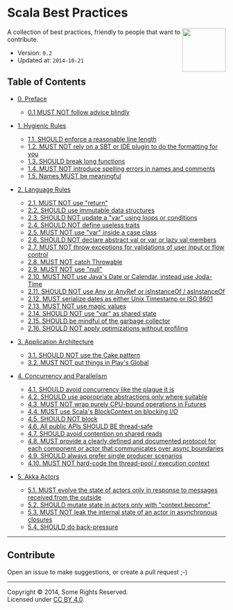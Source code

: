 # Scala Best Practices

<img src="https://raw.githubusercontent.com/monifu/scala-best-practices/master/assets/scala-logo-256.png"  align="right" width="100" height="100" />

A collection of best practices, friendly to people that want to
contribute.

- Version: `0.2`
- Updated at: `2014-10-21`

## Table of Contents

- [0. Preface](sections/0-preface.md)
  - [0.1 MUST NOT follow advice blindly](sections/0-preface.md#01-must-not-follow-advice-blindly)

- [1. Hygienic Rules](sections/1-hygienic-rules.md)
  - [1.1. SHOULD enforce a reasonable line length](sections/1-hygienic-rules.md#11-should-enforce-a-reasonable-line-length)
  - [1.2. MUST NOT rely on a SBT or IDE plugin to do the formatting for you](sections/1-hygienic-rules.md#12-must-not-rely-on-a-sbt-or-ide-plugin-to-do-the-formatting-for-you)
  - [1.3. SHOULD break long functions](sections/1-hygienic-rules.md#13-should-break-long-functions)
  - [1.4. MUST NOT introduce spelling errors in names and comments](sections/1-hygienic-rules.md#14-must-not-introduce-spelling-errors-in-names-and-comments)
  - [1.5. Names MUST be meaningful](sections/1-hygienic-rules.md#15-names-must-be-meaningful)
  
- [2. Language Rules](sections/2-language-rules.md)
  - [2.1. MUST NOT use "return"](sections/2-language-rules.md#21-must-not-use-return)
  - [2.2. SHOULD use immutable data structures](sections/2-language-rules.md#22-should-use-immutable-data-structures)
  - [2.3. SHOULD NOT update a "var" using loops or conditions](sections/2-language-rules.md#23-should-not-update-a-var-using-loops-or-conditions)
  - [2.4. SHOULD NOT define useless traits](sections/2-language-rules.md#24-should-not-define-useless-traits)
  - [2.5. MUST NOT use "var" inside a case class](sections/2-language-rules.md#25-must-not-use-var-inside-a-case-class)
  - [2.6. SHOULD NOT declare abstract val or var or lazy val members](sections/2-language-rules.md#26-should-not-declare-abstract-val-or-var-or-lazy-val-members)
  - [2.7. MUST NOT throw exceptions for validations of user input or flow control](sections/2-language-rules.md#27-must-not-throw-exceptions-for-validations-of-user-input-or-flow-control)
  - [2.8. MUST NOT catch Throwable](sections/2-language-rules.md#28-must-not-catch-throwable-when-catching-exceptions)
  - [2.9. MUST NOT use "null"](sections/2-language-rules.md#29-must-not-use-null)
  - [2.10. MUST NOT use Java's Date or Calendar, instead use Joda-Time](sections/2-language-rules.md#210-must-not-use-javas-date-or-calendar-instead-use-joda-time)
  - [2.11. SHOULD NOT use Any or AnyRef or isInstanceOf / asInstanceOf](sections/2-language-rules.md#211-should-not-use-any-or-anyref-or-isinstanceof--asinstanceof)
  - [2.12. MUST serialize dates as either Unix Timestamp or ISO 8601](sections/2-language-rules.md#212-must-serialize-dates-as-either-unix-timestamp-or-as-iso-8601)
  - [2.13. MUST NOT use magic values](sections/2-language-rules.md#213-must-not-use-magic-values)
  - [2.14. SHOULD NOT use "var" as shared state](sections/2-language-rules.md#214-should-not-use-var-as-shared-state)
  - [2.15. SHOULD be mindful of the garbage collector](sections/2-language-rules.md#215-should-be-mindful-of-the-garbage-collector)
  - [2.16. SHOULD NOT apply optimizations without profiling](sections/2-language-rules.md#216-should-not-apply-optimizations-without-profiling)

- [3. Application Architecture](sections/3-architecture.md)
  - [3.1. SHOULD NOT use the Cake pattern](sections/3-architecture.md#31-should-not-use-the-cake-pattern)
  - [3.2. MUST NOT put things in Play's Global](sections/3-architecture.md#32-must-not-put-things-in-plays-global)

- [4. Concurrency and Parallelism](sections/4-concurrency-parallelism.md)
  - [4.1. SHOULD avoid concurrency like the plague it is](sections/4-concurrency-parallelism.md#41-should-avoid-concurrency-like-the-plague-it-is)
  - [4.2. SHOULD use appropriate abstractions only where suitable](sections/4-concurrency-parallelism.md#42-should-use-appropriate-abstractions-only-where-suitable---future-actors-rx)
  - [4.3. MUST NOT wrap purely CPU-bound operations in Futures](sections/4-concurrency-parallelism.md#43-must-not-wrap-purely-cpu-bound-operations-in-futures)
  - [4.4. MUST use Scala's BlockContext on blocking I/O](sections/4-concurrency-parallelism.md#44-must-use-scalas-blockcontext-on-blocking-io)
  - [4.5. SHOULD NOT block](sections/4-concurrency-parallelism.md#45-should-not-block)
  - [4.6. All public APIs SHOULD BE thread-safe](sections/4-concurrency-parallelism.md#46-all-public-apis-should-be-thread-safe)
  - [4.7. SHOULD avoid contention on shared reads](sections/4-concurrency-parallelism.md#47-should-avoid-contention-on-shared-reads)
  - [4.8. MUST provide a clearly defined and documented protocol for each component or actor that communicates over async boundaries](sections/4-concurrency-parallelism.md#48-must-provide-a-clearly-defined-and-documented-protocol-for-each-component-or-actor-that-communicates-over-async-boundaries)
  - [4.9. SHOULD always prefer single producer scenarios](sections/4-concurrency-parallelism.md#49-should-always-prefer-single-producer-scenarios)
  - [4.10. MUST NOT hard-code the thread-pool / execution context](sections/4-concurrency-parallelism.md#410-must-not-hardcode-the-thread-pool--execution-context)

- [5. Akka Actors](sections/5-actors.md)
  - [5.1. MUST evolve the state of actors only in response to messages received from the outside](sections/5-actors.md#51-must-evolve-the-state-of-actors-only-in-response-to-messages-received-from-the-outside)
  - [5.2. SHOULD mutate state in actors only with "context.become"](sections/5-actors.md#52-should-mutate-state-in-actors-only-with-contextbecome)
  - [5.3. MUST NOT leak the internal state of an actor in asynchronous closures](sections/5-actors.md#53-must-not-leak-the-internal-state-of-an-actor-in-asynchronous-closures)
  - [5.4. SHOULD do back-pressure](sections/5-actors.md#54-should-do-back-pressure)

---

## Contribute

Open an issue to make suggestions, or create a pull request ;-)

---

Copyright &copy; 2014, Some Rights Reserved.<br />Licensed under [CC BY 4.0](https://creativecommons.org/licenses/by/4.0/).
